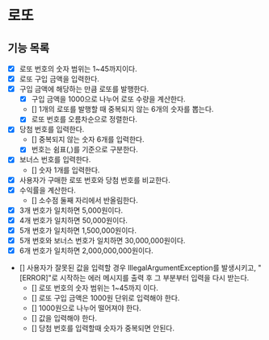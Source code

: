 # 로또

## 기능 목록

- [x] 로또 번호의 숫자 범위는 1~45까지이다.
- [x] 로또 구입 금액을 입력한다.
- [x] 구입 금액에 해당하는 만큼 로또를 발행한다.
  - [x] 구입 금액을 1000으로 나누어 로또 수량을 계산한다.
  - [] 1개의 로또를 발행할 때 중복되지 않는 6개의 숫자를 뽑는다.
  - [x] 로또 번호를 오름차순으로 정렬한다.
- [x] 당첨 번호를 입력한다.
  - [] 중복되지 않는 숫자 6개를 입력한다.
  - [x] 번호는 쉼표(,)를 기준으로 구분한다.
- [x] 보너스 번호를 입력한다.
  - [] 숫자 1개를 입력한다.
- [x] 사용자가 구매한 로또 번호와 당첨 번호를 비교한다.
- [x] 수익률을 계산한다.
  - [] 소수점 둘째 자리에서 반올림한다.
- [x] 3개 번호가 일치하면 5,000원이다.
- [x] 4개 번호가 일치하면 50,000원이다.
- [x] 5개 번호가 일치하면 1,500,000원이다.
- [x] 5개 번호와 보너스 번호가 일치하면 30,000,000원이다.
- [x] 6개 번호가 일치하면 2,000,000,000원이다.
- [] 사용자가 잘못된 값을 입력할 경우 IllegalArgumentException를 발생시키고, "[ERROR]"로 시작하는 에러 메시지를 출력 후 그 부분부터 입력을 다시 받는다.
  - [] 로또 번호의 숫자 범위는 1~45까지 이다.
  - [] 로또 구입 금액은 1000원 단위로 입력해야 한다.
  - [] 1000원으로 나누어 떨어져야 한다.
  - [] 값을 입력해야 한다.
  - [] 당첨 번호를 입력할때 숫자가 중복되면 안된다.


